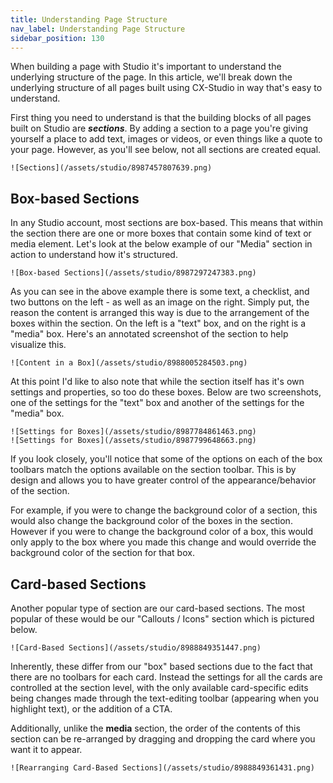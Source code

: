 ```yaml
---
title: Understanding Page Structure
nav_label: Understanding Page Structure
sidebar_position: 130
---
```


When building a page with Studio it's important to understand the underlying structure of the page. In this article,
we'll break down the underlying structure of all pages built using CX-Studio in way that's easy to understand.

First thing you need to understand is that the building blocks of all pages built on Studio are ***sections***. By
adding a section to a page you're giving yourself a place to add text, images or videos, or even things like a quote to
your page. However, as you'll see below, not all sections are created equal.

    ![Sections](/assets/studio/8987457807639.png)

## Box-based Sections

In any Studio account, most sections are box-based. This means that within the section there are one or more boxes
that
contain some kind of text or media element. Let's look at the below example of our "Media" section in action to
understand how it's structured.

    ![Box-based Sections](/assets/studio/8987297247383.png)

As you can see in the above example there is some text, a checklist, and two buttons on the left - as well as an image
on the right. Simply put, the reason the content is arranged this way is due to the arrangement of the boxes within the
section. On the left is a "text" box, and on the right is a "media" box. Here's an annotated screenshot of the section
to help visualize this.

    ![Content in a Box](/assets/studio/8988005284503.png)

At this point I'd like to also note that while the section itself has it's own settings and properties, so too do these
boxes. Below are two screenshots, one of the settings for the "text" box and another of the settings for the "media"
box.

    ![Settings for Boxes](/assets/studio/8987784861463.png)
    ![Settings for Boxes](/assets/studio/8987799648663.png)

If you look closely, you'll notice that some of the options on each of the box toolbars match the options available on
the section toolbar. This is by design and allows you to have greater control of the appearance/behavior of the section.

For example, if you were to change the background color of a section, this would also change the background color of the
boxes in the section. However if you were to change the background color of a box, this would only apply to the box
where you made this change and would override the background color of the section for that box.

## Card-based Sections

Another popular type of section are our card-based sections. The most popular of these would be our "Callouts / Icons"
section which is pictured below.

    ![Card-Based Sections](/assets/studio/8988849351447.png)

Inherently, these differ from our "box" based sections due to the fact that there are no toolbars for each card. Instead
the settings for all the cards are controlled at the section level, with the only available card-specific edits being
changes made through the text-editing toolbar (appearing when you highlight text), or the addition of a CTA.

Additionally, unlike the **media** section, the order of the contents of this section can be re-arranged by dragging and
dropping the card where you want it to appear.

    ![Rearranging Card-Based Sections](/assets/studio/8988849361431.png)

